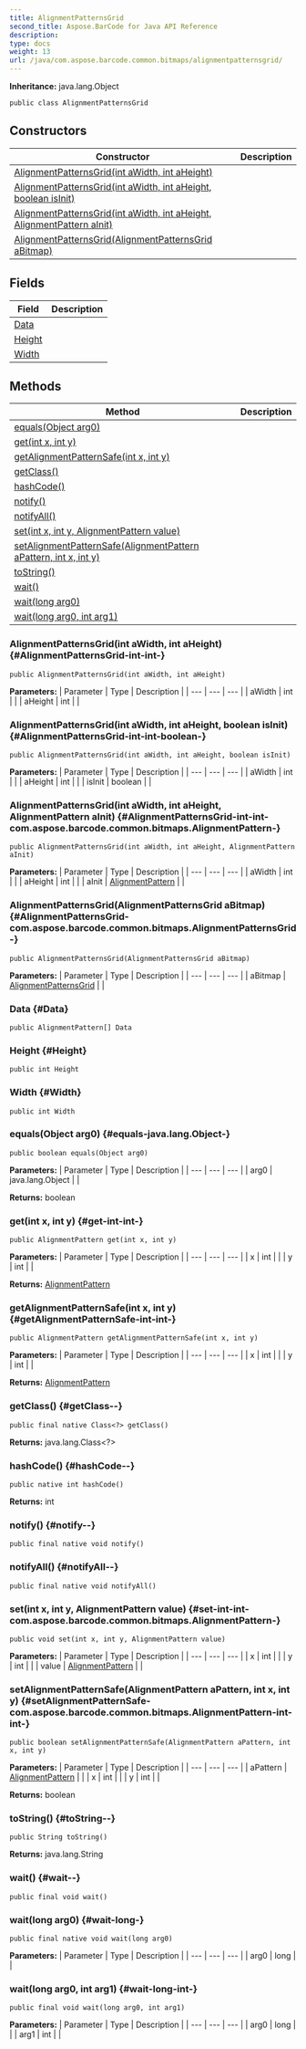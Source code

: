 ```yaml
---
title: AlignmentPatternsGrid
second_title: Aspose.BarCode for Java API Reference
description: 
type: docs
weight: 13
url: /java/com.aspose.barcode.common.bitmaps/alignmentpatternsgrid/
---
```

**Inheritance:**
java.lang.Object
```
public class AlignmentPatternsGrid
```
## Constructors

| Constructor | Description |
| --- | --- |
| [AlignmentPatternsGrid(int aWidth, int aHeight)](#AlignmentPatternsGrid-int-int-) |  |
| [AlignmentPatternsGrid(int aWidth, int aHeight, boolean isInit)](#AlignmentPatternsGrid-int-int-boolean-) |  |
| [AlignmentPatternsGrid(int aWidth, int aHeight, AlignmentPattern aInit)](#AlignmentPatternsGrid-int-int-com.aspose.barcode.common.bitmaps.AlignmentPattern-) |  |
| [AlignmentPatternsGrid(AlignmentPatternsGrid aBitmap)](#AlignmentPatternsGrid-com.aspose.barcode.common.bitmaps.AlignmentPatternsGrid-) |  |
## Fields

| Field | Description |
| --- | --- |
| [Data](#Data) |  |
| [Height](#Height) |  |
| [Width](#Width) |  |
## Methods

| Method | Description |
| --- | --- |
| [equals(Object arg0)](#equals-java.lang.Object-) |  |
| [get(int x, int y)](#get-int-int-) |  |
| [getAlignmentPatternSafe(int x, int y)](#getAlignmentPatternSafe-int-int-) |  |
| [getClass()](#getClass--) |  |
| [hashCode()](#hashCode--) |  |
| [notify()](#notify--) |  |
| [notifyAll()](#notifyAll--) |  |
| [set(int x, int y, AlignmentPattern value)](#set-int-int-com.aspose.barcode.common.bitmaps.AlignmentPattern-) |  |
| [setAlignmentPatternSafe(AlignmentPattern aPattern, int x, int y)](#setAlignmentPatternSafe-com.aspose.barcode.common.bitmaps.AlignmentPattern-int-int-) |  |
| [toString()](#toString--) |  |
| [wait()](#wait--) |  |
| [wait(long arg0)](#wait-long-) |  |
| [wait(long arg0, int arg1)](#wait-long-int-) |  |
### AlignmentPatternsGrid(int aWidth, int aHeight) {#AlignmentPatternsGrid-int-int-}
```
public AlignmentPatternsGrid(int aWidth, int aHeight)
```


**Parameters:**
| Parameter | Type | Description |
| --- | --- | --- |
| aWidth | int |  |
| aHeight | int |  |

### AlignmentPatternsGrid(int aWidth, int aHeight, boolean isInit) {#AlignmentPatternsGrid-int-int-boolean-}
```
public AlignmentPatternsGrid(int aWidth, int aHeight, boolean isInit)
```


**Parameters:**
| Parameter | Type | Description |
| --- | --- | --- |
| aWidth | int |  |
| aHeight | int |  |
| isInit | boolean |  |

### AlignmentPatternsGrid(int aWidth, int aHeight, AlignmentPattern aInit) {#AlignmentPatternsGrid-int-int-com.aspose.barcode.common.bitmaps.AlignmentPattern-}
```
public AlignmentPatternsGrid(int aWidth, int aHeight, AlignmentPattern aInit)
```


**Parameters:**
| Parameter | Type | Description |
| --- | --- | --- |
| aWidth | int |  |
| aHeight | int |  |
| aInit | [AlignmentPattern](../../com.aspose.barcode.common.bitmaps/alignmentpattern) |  |

### AlignmentPatternsGrid(AlignmentPatternsGrid aBitmap) {#AlignmentPatternsGrid-com.aspose.barcode.common.bitmaps.AlignmentPatternsGrid-}
```
public AlignmentPatternsGrid(AlignmentPatternsGrid aBitmap)
```


**Parameters:**
| Parameter | Type | Description |
| --- | --- | --- |
| aBitmap | [AlignmentPatternsGrid](../../com.aspose.barcode.common.bitmaps/alignmentpatternsgrid) |  |

### Data {#Data}
```
public AlignmentPattern[] Data
```


### Height {#Height}
```
public int Height
```


### Width {#Width}
```
public int Width
```


### equals(Object arg0) {#equals-java.lang.Object-}
```
public boolean equals(Object arg0)
```




**Parameters:**
| Parameter | Type | Description |
| --- | --- | --- |
| arg0 | java.lang.Object |  |

**Returns:**
boolean
### get(int x, int y) {#get-int-int-}
```
public AlignmentPattern get(int x, int y)
```




**Parameters:**
| Parameter | Type | Description |
| --- | --- | --- |
| x | int |  |
| y | int |  |

**Returns:**
[AlignmentPattern](../../com.aspose.barcode.common.bitmaps/alignmentpattern)
### getAlignmentPatternSafe(int x, int y) {#getAlignmentPatternSafe-int-int-}
```
public AlignmentPattern getAlignmentPatternSafe(int x, int y)
```




**Parameters:**
| Parameter | Type | Description |
| --- | --- | --- |
| x | int |  |
| y | int |  |

**Returns:**
[AlignmentPattern](../../com.aspose.barcode.common.bitmaps/alignmentpattern)
### getClass() {#getClass--}
```
public final native Class<?> getClass()
```




**Returns:**
java.lang.Class<?>
### hashCode() {#hashCode--}
```
public native int hashCode()
```




**Returns:**
int
### notify() {#notify--}
```
public final native void notify()
```




### notifyAll() {#notifyAll--}
```
public final native void notifyAll()
```




### set(int x, int y, AlignmentPattern value) {#set-int-int-com.aspose.barcode.common.bitmaps.AlignmentPattern-}
```
public void set(int x, int y, AlignmentPattern value)
```




**Parameters:**
| Parameter | Type | Description |
| --- | --- | --- |
| x | int |  |
| y | int |  |
| value | [AlignmentPattern](../../com.aspose.barcode.common.bitmaps/alignmentpattern) |  |

### setAlignmentPatternSafe(AlignmentPattern aPattern, int x, int y) {#setAlignmentPatternSafe-com.aspose.barcode.common.bitmaps.AlignmentPattern-int-int-}
```
public boolean setAlignmentPatternSafe(AlignmentPattern aPattern, int x, int y)
```




**Parameters:**
| Parameter | Type | Description |
| --- | --- | --- |
| aPattern | [AlignmentPattern](../../com.aspose.barcode.common.bitmaps/alignmentpattern) |  |
| x | int |  |
| y | int |  |

**Returns:**
boolean
### toString() {#toString--}
```
public String toString()
```




**Returns:**
java.lang.String
### wait() {#wait--}
```
public final void wait()
```




### wait(long arg0) {#wait-long-}
```
public final native void wait(long arg0)
```




**Parameters:**
| Parameter | Type | Description |
| --- | --- | --- |
| arg0 | long |  |

### wait(long arg0, int arg1) {#wait-long-int-}
```
public final void wait(long arg0, int arg1)
```




**Parameters:**
| Parameter | Type | Description |
| --- | --- | --- |
| arg0 | long |  |
| arg1 | int |  |

